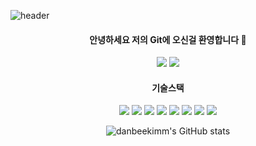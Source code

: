 
<!--
**danbeekimm/danbeekimm** is a ✨ _special_ ✨ repository because its `README.md` (this file) appears on your GitHub profile.

Here are some ideas to get you started:

- 🔭 I’m currently working on ...
- 🌱 I’m currently learning ...
- 👯 I’m looking to collaborate on ...
- 🤔 I’m looking for help with ...
- 💬 Ask me about ...
- 📫 How to reach me: ...
- 😄 Pronouns: ...
- ⚡ Fun fact: ...
-->

![header](https://capsule-render.vercel.app/api?type=waving&color=0:EEFF00,100:a82da8&height=300&section=header&text=DanBee's_GitHub&animation=fadeIn)

<div align=center>   
  <h4>안녕하세요 저의 Git에 오신걸 환영합니다 👋</h4>

<a href="https://velog.io/@danbeekimm"><img src="https://img.shields.io/badge/Velog-3DDC84?style=flat-square&logo=Blogger&logoColor=white"/></a>
<a href="https://hits.seeyoufarm.com"><img src="https://hits.seeyoufarm.com/api/count/incr/badge.svg?url=https%3A%2F%2Fwww.instagram.com%2Fkdb.__.97&count_bg=%23E4E4E4&title_bg=%23D86666&icon=instagram.svg&icon_color=%23E7E7E7&title=Instagram&edge_flat=false"/></a>
<br/>

  <h4>기술스택</h4>

<img src="https://img.shields.io/badge/JavaScript-F7DF1E?style=for-the-badge&logo=JavaScript&logoColor=white">
<img src="https://img.shields.io/badge/MySQL-4479A1?style=for-the-badge&logo=MySQL&logoColor=white">
<img src="https://img.shields.io/badge/Java-FC4C02?style=for-the-badge&logo=Spring Boot&logoColor=white">
<img src="https://img.shields.io/badge/Spring Boot-6DB33F?style=for-the-badge&logo=Java&logoColor=white">
<img src="https://img.shields.io/badge/React-61DAFB?style=for-the-badge&logo=React&logoColor=white">
<img src="https://img.shields.io/badge/Oracle-F80000?style=for-the-badge&logo=Oracle&logoColor=white">
<img src="https://img.shields.io/badge/Spring-6DB33F?style=for-the-badge&logo=Spring&logoColor=white">
  <img src="https://img.shields.io/badge/Figma-F24E1E?style=for-the-badge&logo=Figma&logoColor=white">

  
![danbeekimm's GitHub stats](https://github-readme-stats.vercel.app/api?username=danbeekimm&show_icons=true&theme=dracula)
  
  
</div>

